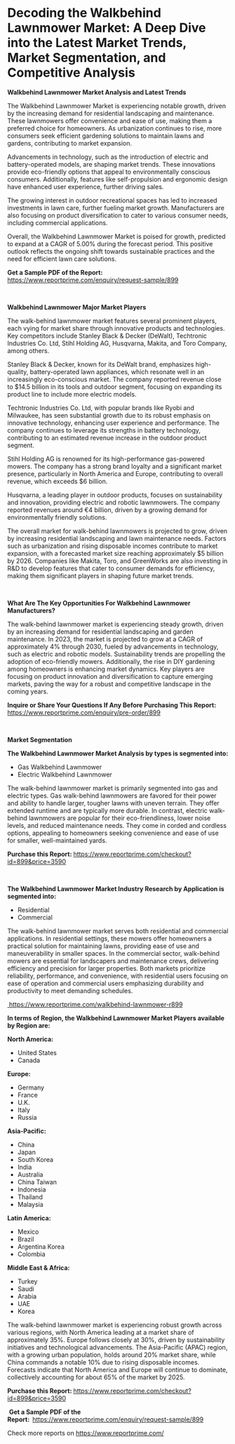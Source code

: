 <p><h1>Decoding the Walkbehind Lawnmower Market: A Deep Dive into the Latest Market Trends, Market Segmentation, and Competitive Analysis</h1></p><p><strong>Walkbehind Lawnmower Market Analysis and Latest Trends</strong></p>
<p><p>The Walkbehind Lawnmower Market is experiencing notable growth, driven by the increasing demand for residential landscaping and maintenance. These lawnmowers offer convenience and ease of use, making them a preferred choice for homeowners. As urbanization continues to rise, more consumers seek efficient gardening solutions to maintain lawns and gardens, contributing to market expansion.</p><p>Advancements in technology, such as the introduction of electric and battery-operated models, are shaping market trends. These innovations provide eco-friendly options that appeal to environmentally conscious consumers. Additionally, features like self-propulsion and ergonomic design have enhanced user experience, further driving sales.</p><p>The growing interest in outdoor recreational spaces has led to increased investments in lawn care, further fueling market growth. Manufacturers are also focusing on product diversification to cater to various consumer needs, including commercial applications.</p><p>Overall, the Walkbehind Lawnmower Market is poised for growth, predicted to expand at a CAGR of 5.00% during the forecast period. This positive outlook reflects the ongoing shift towards sustainable practices and the need for efficient lawn care solutions.</p></p>
<p><strong>Get a Sample PDF of the Report:&nbsp;</strong> <a href="https://www.reportprime.com/enquiry/request-sample/899?utm_campaign=3543&utm_medium=2&utm_source=Github&utm_content=ia&utm_term=18032025&utm_id=walkbehind-lawnmower">https://www.reportprime.com/enquiry/request-sample/899</a></p>
<p>&nbsp;</p>
<p><strong>Walkbehind Lawnmower Major Market Players</strong></p>
<p><p>The walk-behind lawnmower market features several prominent players, each vying for market share through innovative products and technologies. Key competitors include Stanley Black & Decker (DeWalt), Techtronic Industries Co. Ltd, Stihl Holding AG, Husqvarna, Makita, and Toro Company, among others.</p><p>Stanley Black & Decker, known for its DeWalt brand, emphasizes high-quality, battery-operated lawn appliances, which resonate well in an increasingly eco-conscious market. The company reported revenue close to $14.5 billion in its tools and outdoor segment, focusing on expanding its product line to include more electric models.</p><p>Techtronic Industries Co. Ltd, with popular brands like Ryobi and Milwaukee, has seen substantial growth due to its robust emphasis on innovative technology, enhancing user experience and performance. The company continues to leverage its strengths in battery technology, contributing to an estimated revenue increase in the outdoor product segment.</p><p>Stihl Holding AG is renowned for its high-performance gas-powered mowers. The company has a strong brand loyalty and a significant market presence, particularly in North America and Europe, contributing to overall revenue, which exceeds $6 billion.</p><p>Husqvarna, a leading player in outdoor products, focuses on sustainability and innovation, providing electric and robotic lawnmowers. The company reported revenues around €4 billion, driven by a growing demand for environmentally friendly solutions.</p><p>The overall market for walk-behind lawnmowers is projected to grow, driven by increasing residential landscaping and lawn maintenance needs. Factors such as urbanization and rising disposable incomes contribute to market expansion, with a forecasted market size reaching approximately $5 billion by 2026. Companies like Makita, Toro, and GreenWorks are also investing in R&D to develop features that cater to consumer demands for efficiency, making them significant players in shaping future market trends.</p></p>
<p>&nbsp;</p>
<p><strong>What Are The Key Opportunities For Walkbehind Lawnmower Manufacturers?</strong></p>
<p><p>The walk-behind lawnmower market is experiencing steady growth, driven by an increasing demand for residential landscaping and garden maintenance. In 2023, the market is projected to grow at a CAGR of approximately 4% through 2030, fueled by advancements in technology, such as electric and robotic models. Sustainability trends are propelling the adoption of eco-friendly mowers. Additionally, the rise in DIY gardening among homeowners is enhancing market dynamics. Key players are focusing on product innovation and diversification to capture emerging markets, paving the way for a robust and competitive landscape in the coming years.</p></p>
<p><strong>Inquire or Share Your Questions If Any Before Purchasing This Report:</strong> <a href="https://www.reportprime.com/enquiry/pre-order/899?utm_campaign=3543&utm_medium=2&utm_source=Github&utm_content=ia&utm_term=18032025&utm_id=walkbehind-lawnmower">https://www.reportprime.com/enquiry/pre-order/899</a></p>
<p>&nbsp;</p>
<p><strong>Market Segmentation</strong></p>
<p><strong>The Walkbehind Lawnmower Market Analysis by types is segmented into:</strong></p>
<p><ul><li>Gas Walkbehind Lawnmower</li><li>Electric Walkbehind Lawnmower</li></ul></p>
<p><p>The walk-behind lawnmower market is primarily segmented into gas and electric types. Gas walk-behind lawnmowers are favored for their power and ability to handle larger, tougher lawns with uneven terrain. They offer extended runtime and are typically more durable. In contrast, electric walk-behind lawnmowers are popular for their eco-friendliness, lower noise levels, and reduced maintenance needs. They come in corded and cordless options, appealing to homeowners seeking convenience and ease of use for smaller, well-maintained yards.</p></p>
<p><strong>Purchase this Report:&nbsp;</strong><a href="https://www.reportprime.com/checkout?id=899&price=3590&utm_campaign=3543&utm_medium=2&utm_source=Github&utm_content=ia&utm_term=18032025&utm_id=walkbehind-lawnmower">https://www.reportprime.com/checkout?id=899&price=3590</a></p>
<p>&nbsp;</p>
<p><strong>The Walkbehind Lawnmower Market Industry Research by Application is segmented into:</strong></p>
<p><ul><li>Residential</li><li>Commercial</li></ul></p>
<p><p>The walk-behind lawnmower market serves both residential and commercial applications. In residential settings, these mowers offer homeowners a practical solution for maintaining lawns, providing ease of use and maneuverability in smaller spaces. In the commercial sector, walk-behind mowers are essential for landscapers and maintenance crews, delivering efficiency and precision for larger properties. Both markets prioritize reliability, performance, and convenience, with residential users focusing on ease of operation and commercial users emphasizing durability and productivity to meet demanding schedules.</p></p>
<p><a href="https://www.reportprime.com/walkbehind-lawnmower-r899?utm_campaign=3543&utm_medium=2&utm_source=Github&utm_content=ia&utm_term=18032025&utm_id=walkbehind-lawnmower">&nbsp;https://www.reportprime.com/walkbehind-lawnmower-r899</a></p>
<p><strong>In terms of Region, the Walkbehind Lawnmower Market Players available by Region are:</strong></p>
<p>
    <p> <strong> North America: </strong>
        <ul>
            <li>United States</li>
            <li>Canada</li>
        </ul>
        </p> 
    <p> <strong> Europe: </strong>
        <ul>
            <li>Germany</li>
            <li>France</li>
            <li>U.K.</li>
            <li>Italy</li>
            <li>Russia</li>
        </ul>
        </p> 
    <p> <strong> Asia-Pacific: </strong>
        <ul>
            <li>China</li>
            <li>Japan</li>
            <li>South Korea</li>
            <li>India</li>
            <li>Australia</li>
            <li>China Taiwan</li>
            <li>Indonesia</li>
            <li>Thailand</li>
            <li>Malaysia</li>
        </ul>
        </p> 
    <p> <strong> Latin America: </strong>
        <ul>
            <li>Mexico</li>
            <li>Brazil</li>
            <li>Argentina Korea</li>
            <li>Colombia</li>
        </ul>
        </p> 
    <p> <strong> Middle East & Africa: </strong>
        <ul>
            <li>Turkey</li>
            <li>Saudi</li>
            <li>Arabia</li>
            <li>UAE</li>
            <li>Korea</li>
        </ul>
    </p>
    </p>
<p><p>The walk-behind lawnmower market is experiencing robust growth across various regions, with North America leading at a market share of approximately 35%. Europe follows closely at 30%, driven by sustainability initiatives and technological advancements. The Asia-Pacific (APAC) region, with a growing urban population, holds around 20% market share, while China commands a notable 10% due to rising disposable incomes. Forecasts indicate that North America and Europe will continue to dominate, collectively accounting for about 65% of the market by 2025.</p></p>
<p><strong>Purchase this Report: </strong><a href="https://www.reportprime.com/checkout?id=899&price=3590&utm_campaign=3543&utm_medium=2&utm_source=Github&utm_content=ia&utm_term=18032025&utm_id=walkbehind-lawnmower">https://www.reportprime.com/checkout?id=899&price=3590</a></p>
<p>&nbsp;<strong>Get a Sample PDF of the Report:&nbsp;&nbsp;</strong><a href="https://www.reportprime.com/enquiry/request-sample/899?utm_campaign=3543&utm_medium=2&utm_source=Github&utm_content=ia&utm_term=18032025&utm_id=walkbehind-lawnmower">https://www.reportprime.com/enquiry/request-sample/899</a></p>
<p><strong></strong></p>
<p>Check more reports on <a href="https://www.reportprime.com/?utm_campaign=3543&utm_medium=2&utm_source=Github&utm_content=ia&utm_term=18032025&utm_id=walkbehind-lawnmower">https://www.reportprime.com/</a></p>